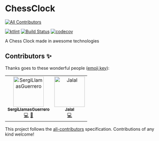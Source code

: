 # ChessClock
[![All Contributors](https://img.shields.io/badge/all_contributors-2-orange.svg?style=flat-square)](#contributors)

[![ktlint](https://img.shields.io/badge/code%20style-%E2%9D%A4-FF4081.svg)](https://ktlint.github.io/)
[![Build Status](https://travis-ci.com/joanb/KotlinChessClock.svg?branch=master)](https://travis-ci.com/joanb/KotlinChessClock)
[![codecov](https://codecov.io/gh/joanb/KotlinChessClock/branch/master/graph/badge.svg)](https://codecov.io/gh/joanb/KotlinChessClock)

A Chess Clock made in awesome technologies

## Contributors ✨

Thanks goes to these wonderful people ([emoji key](https://allcontributors.org/docs/en/emoji-key)):

<!-- ALL-CONTRIBUTORS-LIST:START - Do not remove or modify this section -->
<!-- prettier-ignore -->
<table>
  <tr>
    <td align="center"><a href="https://github.com/SergiLlamasGuerrero"><img src="https://avatars3.githubusercontent.com/u/20481281?v=4" width="100px;" alt="SergiLlamasGuerrero"/><br /><sub><b>SergiLlamasGuerrero</b></sub></a><br /><a href="https://github.com/joanb/KotlinChessClock/commits?author=SergiLlamasGuerrero" title="Code">💻</a> <a href="#review-SergiLlamasGuerrero" title="Reviewed Pull Requests">👀</a></td>
    <td align="center"><a href="https://github.com/jalalkhademi"><img src="https://avatars3.githubusercontent.com/u/1236342?v=4" width="100px;" alt="Jalal"/><br /><sub><b>Jalal</b></sub></a><br /><a href="https://github.com/joanb/KotlinChessClock/commits?author=jalalkhademi" title="Code">💻</a></td>
  </tr>
</table>

<!-- ALL-CONTRIBUTORS-LIST:END -->

This project follows the [all-contributors](https://github.com/all-contributors/all-contributors) specification. Contributions of any kind welcome!